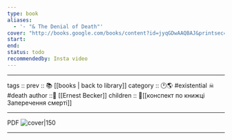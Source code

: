 ```yaml
---
type: book
aliases:
  - '- "& The Denial of Death"'
cover: "http://books.google.com/books/content?id=jyqGDwAAQBAJ&printsec=frontcover&img=1&zoom=1&edge=curl&source=gbs_api"
start: 
end: 
status: todo
recommendedby: Insta video
---
```


---
tags ::
prev :: 📚 [[books | back to library]]
category :: 🕐🌎 #existential ☠ #death
author ::👨 [[Ernest Becker]]
children :: 📘[[конспект по книжці Заперечення смерті]]

---
PDF
![cover|150](http://books.google.com/books/content?id=jyqGDwAAQBAJ&printsec=frontcover&img=1&zoom=1&edge=curl&source=gbs_api)

---